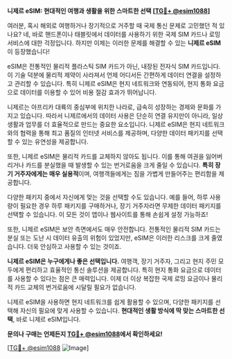 **니제르 eSIM: 현대적인 여행과 생활을 위한 스마트한 선택 [[TG💪+ @esim1088](https://t.me/s/esim1088)]**

여러분, 혹시 해외로 여행하거나 장기적으로 거주할 때 국제 통신 문제로 고민했던 적 있나요? 네, 바로 핸드폰이나 태블릿에서 데이터를 사용하기 위한 국제 SIM 카드나 로밍 서비스에 대한 걱정입니다. 하지만 이제는 이러한 문제를 해결할 수 있는 **니제르 eSIM**이 등장했습니다!  

eSIM은 전통적인 물리적 플라스틱 SIM 카드가 아닌, 내장된 전자식 SIM 카드입니다. 이 기술 덕분에 물리적 제약이 사라져서 언제 어디서든 간편하게 데이터 연결을 설정하고 관리할 수 있습니다. 특히 니제르 eSIM은 현지 네트워크와 연동되어, 현지 통화 요금으로 데이터를 이용할 수 있어 비용 절감 효과가 뛰어납니다.

니제르는 아프리카 대륙의 중심부에 위치한 나라로, 급속히 성장하는 경제와 문화를 가지고 있습니다. 따라서 니제르에서의 데이터 사용은 단순히 연결 유지만이 아니라, 일상생활과 업무를 더 효율적으로 만드는 중요한 요소입니다. 니제르 eSIM은 현지 네트워크와의 협력을 통해 최고 품질의 인터넷 서비스를 제공하며, 다양한 데이터 패키지를 선택할 수 있는 유연성을 제공합니다.

또한, 니제르 eSIM은 물리적 카드를 교체하지 않아도 됩니다. 이를 통해 여권을 잃어버리거나 카드를 분실했을 때 발생할 수 있는 번거로움을 크게 줄일 수 있습니다. **특히 장기 거주자에게는 매우 실용적**이며, 여행객들에게는 짐을 가볍게 만들어주는 편리함을 제공합니다.

다양한 패키지 중에서 자신에게 맞는 것을 선택할 수도 있습니다. 예를 들어, 하루 사용량이 필요한 경우 하루 패키지를 구매하거나, 장기 거주자라면 무제한 데이터 패키지를 선택할 수 있습니다. 이 모든 것이 앱이나 웹사이트를 통해 손쉽게 설정 가능하죠!

또한, 니제르 eSIM은 보안 측면에서도 매우 안전합니다. 전통적인 물리적 SIM 카드는 분실 또는 도난 시 데이터 유출의 위험이 있었지만, eSIM은 이러한 리스크를 크게 줄였습니다. 더욱 안심하고 사용할 수 있는 것이죠.

**니제르 eSIM은 누구에게나 좋은 선택입니다.** 여행객, 장기 거주자, 그리고 현지 주민 모두에게 편리하고 효율적인 통신 솔루션을 제공합니다. 특히 현지 통화 요금으로 데이터를 사용할 수 있다는 점은 큰 매력입니다. 이제 더 이상 복잡한 국제 로밍 요금이나 물리적 카드 교체의 번거로움에 시달릴 필요가 없습니다.

니제르 eSIM을 사용하면 현지 네트워크를 쉽게 활용할 수 있으며, 다양한 패키지를 선택해 자신의 필요에 맞게 사용할 수 있습니다. **현대적인 생활 방식에 딱 맞는 스마트한 선택**, 바로 니제르 eSIM입니다.

**문의나 구매는 언제든지 [TG💪+ @esim1088](https://t.me/s/esim1088)에서 확인하세요!**  

[[TG💪+ @esim1088](https://t.me/s/esim1088) ![Image](https://i.postimg.cc/Y0z9fWf4/image.png)]